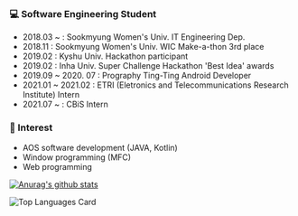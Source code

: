 <h3>💻 Software Engineering Student</h3>
<ul>
  <li>2018.03 ~ : Sookmyung Women's Univ. IT Engineering Dep. </li>
  <li>2018.11 : Sookmyung Women's Univ. WIC Make-a-thon 3rd place</li>
  <li>2019.02 : Kyshu Univ. Hackathon participant</li>
  <li>2019.02 : Inha Univ. Super Challenge Hackathon 'Best Idea' awards</li>
  <li>2019.09 ~ 2020. 07 : Prography Ting-Ting Android Developer </li>
  <li>2021.01 ~ 2021.02 : ETRI (Eletronics and Telecommunications Research Institute) Intern</li>
  <li>2021.07 ~ : CBiS Intern</li>
</ul>

<h3>🔸 Interest</h3>
<ul>
  <li>AOS software development (JAVA, Kotlin)</li>
  <li>Window programming (MFC)</li>
  <li>Web programming</li>
</ul>

[![Anurag's github stats](https://github-readme-stats.vercel.app/api?username=skmwit&show_icons=true&theme=buefy&count_private=true)](https://github.com/anuraghazra/github-readme-stats)

![Top Languages Card](https://github-readme-stats.vercel.app/api/top-langs/?username=skmwit&layout=compact)
